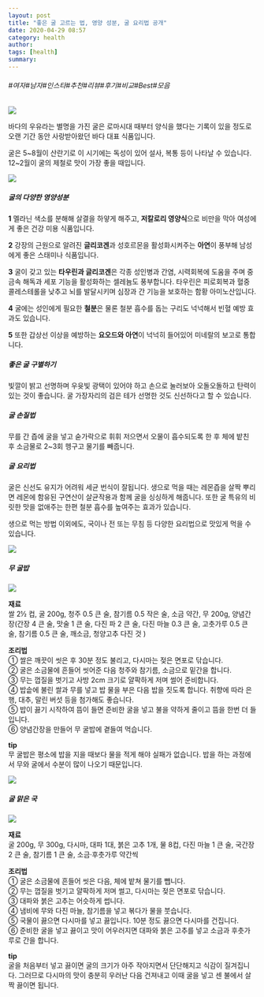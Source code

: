 ```yaml
---
layout: post
title: "좋은 굴 고르는 법, 영양 성분, 굴 요리법 공개"
date: 2020-04-29 08:57
category: health
author: 
tags: [health]
summary: 
---
```


###### #여자#남자#인스타#추천#리뷰#후기#비교#Best#모음


![](https://post-phinf.pstatic.net/MjAxOTEyMDlfMTQz/MDAxNTc1ODU3ODM0OTUz.fftriWLN5XGMzJwY_wBA_oP9JI4VLJOEq2cdkpE1aPQg.tbrcR8QqfpaI9ABsJxsuxUaygRWaSpQhauYf1n69grIg.JPEG/image_466647541575857811095.jpg?type=w1200)

바다의 우유라는 별명을 가진 굴은 로마시대 때부터 양식을 했다는 기록이 있을 정도로 오랜 기간 동안 사랑받아왔던 바다 대표 식품입니다.  
  
굴은 5~8월이 산란기로 이 시기에는 독성이 있어 설사, 복통 등이 나타날 수 있습니다. 12~2월이 굴의 제철로 맛이 가장 좋을 때입니다.  
  
  

![](https://post-phinf.pstatic.net/MjAxOTEyMDlfMTYg/MDAxNTc1ODY1NDE0MDY5.XiQ4x3l_oqAHBI0Gs9S-O1u6jdtNvr-I80BmHef8iC8g.Sc9M8iFFZeHUA9qnu-7rwJTDfP0j7Rxaxq4qGTj44pYg.JPEG/image_3252370961575865394705.jpg?type=w1200)

##### 굴의 다양한 영양성분

**1** 멜라닌 색소를 분해해 살결을 하얗게 해주고, **저칼로리 영양식**으로 비만을 막아 여성에게 좋은 건강 미용 식품입니다.  
  
**2** 강장의 근원으로 알려진 **글리코겐**과 성호르몬을 활성화시켜주는 **아연**이 풍부해 남성에게 좋은 스태미나 식품입니다.  
  
**3** 굴이 갖고 있는 **타우린과 글리코겐**은 각종 성인병과 간염, 시력회복에 도움을 주며 중금속 해독과 세포 기능을 활성화하는 셀레늄도 풍부합니다. 타우린은 피로회복과 혈중 콜레스테롤을 낮추고 뇌를 발달시키며 심장과 간 기능을 보호하는 함황 아미노산입니다.  
  
**4** 굴에는 성인에게 필요한 **철분**은 물론 철분 흡수를 돕는 구리도 넉넉해서 빈혈 예방 효과도 있습니다.  
  
**5** 또한 갑상선 이상을 예방하는 **요오드와 아연**이 넉넉히 들어있어 미네랄의 보고로 통합니다.

##### 좋은 굴 구별하기

빛깔이 밝고 선명하며 우윳빛 광택이 있어야 하고 손으로 눌러보아 오돌오돌하고 탄력이 있는 것이 좋습니다. 굴 가장자리의 검은 테가 선명한 것도 신선하다고 할 수 있습니다.  
  

##### 굴 손질법

무를 간 즙에 굴을 넣고 숟가락으로 휘휘 저으면서 오물이 흡수되도록 한 후 체에 밭친 후 소금물로 2~3회 헹구고 물기를 빼줍니다.  
  

##### 굴 요리법

굴은 신선도 유지가 어려워 세균 번식이 잘됩니다. 생으로 먹을 때는 레몬즙을 살짝 뿌리면 레몬에 함유된 구연산이 살균작용과 함께 굴을 싱싱하게 해줍니다. 또한 굴 특유의 비릿한 맛을 없애주는 한편 철분 흡수를 높여주는 효과가 있습니다.  
  
생으로 먹는 방법 이외에도, 국이나 전 또는 무침 등 다양한 요리법으로 맛있게 먹을 수 있습니다.

![](https://post-phinf.pstatic.net/MjAxOTA2MThfMTQ4/MDAxNTYwODIwNDgzODM3.KF0eY7tm4DaURFUJUstq-7G9OXgcLAblG7rqGYjMa3kg.wf_6vpAbUqdfqe5JPcAJ4aCy5b3ya5dLsElMSrxZWsIg.PNG/image_5899265331560820464849.png?type=w1200&type=w1200)

##### 무 굴밥

![](https://post-phinf.pstatic.net/MjAxOTEyMDlfMjEy/MDAxNTc1ODYwMTcyMzY4.upPaSvQ8UrEnvlHblfsOH5pfhVJ8XOxM2v_lIyTgqNUg.1jp4jQbI0mf6Mvwz1fj9Ocvnhy9xzaUXPb-INREc5A4g.JPEG/image_1801334181575860160172.jpg?type=w1200)

**재료**  
쌀 2½ 컵, 굴 200g, 청주 0.5 큰 술, 참기름 0.5 작은 술, 소금 약간, 무 200g, 양념간장(간장 4 큰 술, 맛술 1 큰 술, 다진 파 2 큰 술, 다진 마늘 0.3 큰 술, 고춧가루 0.5 큰 술, 참기름 0.5 큰 술, 깨소금, 청양고추 다진 것 )  
  
**조리법**  
① 쌀은 깨끗이 씻은 후 30분 정도 불리고, 다시마는 젖은 면포로 닦습니다.  
② 굴은 소금물에 흔들어 씻어준 다음 청주와 참기름, 소금으로 밑간을 합니다.  
③ 무는 껍질을 벗기고 사방 2cm 크기로 얄팍하게 저며 썰어 준비합니다.  
④ 밥솥에 불린 쌀과 무를 넣고 밥 물을 부은 다음 밥을 짓도록 합니다. 취향에 따라 은행, 대추, 말린 버섯 등을 첨가해도 좋습니다.  
⑤ 밥이 끓기 시작하여 뜸이 들면 준비한 굴을 넣고 불을 약하게 줄이고 뜸을 한번 더 들입니다.  
⑥ 양념간장을 만들어 무 굴밥에 곁들여 먹습니다.  
  
**tip**  
무 굴밥은 평소에 밥을 지을 때보다 물을 적게 해야 실패가 없습니다. 밥을 하는 과정에서 무와 굴에서 수분이 많이 나오기 때문입니다.  
  

![](https://post-phinf.pstatic.net/MjAxOTA2MThfNzcg/MDAxNTYwODIwNDgzNTQ1.HKxzy9oDF1B9aMWGnV9eWw0uqzjWBzofH9nmjc7hziEg.WfRoj9Tj4o8FAKTeLdz8wtKhdlFGXBUCxmr3fQEO0JYg.PNG/image_7033843001560820464849.png?type=w1200&type=w1200)

##### 굴 맑은 국

![](https://post-phinf.pstatic.net/MjAxOTEyMDlfMjQ4/MDAxNTc1ODYwMTg5OTIz.2IhsV0Y12sCdxw_zYn-abMHzyY7IsOGFc843776S_KQg.Sncs6lO9LmtqtA5-3fO9xM2sUTDml2F-ejovX9JmN-cg.JPEG/image_2310141811575860138611.jpg?type=w1200)

**재료**  
굴 200g, 무 300g, 다시마, 대파 1대, 붉은 고추 1개, 물 8컵, 다진 마늘 1 큰 술, 국간장 2 큰 술, 참기름 1 큰 술, 소금·후춧가루 약간씩  
  
**조리법**  
① 굴은 소금물에 흔들어 씻은 다음, 체에 밭쳐 물기를 뺍니다.  
② 무는 껍질을 벗기고 얄팍하게 저며 썰고, 다시마는 젖은 면포로 닦습니다.  
③ 대파와 붉은 고추는 어슷하게 썹니다.  
④ 냄비에 무와 다진 마늘, 참기름을 넣고 볶다가 물을 붓습니다.  
⑤ 국물이 끓으면 다시마를 넣고 끓입니다. 10분 정도 끓으면 다시마를 건집니다.  
⑥ 준비한 굴을 넣고 끓이고 맛이 어우러지면 대파와 붉은 고추를 넣고 소금과 후춧가루로 간을 합니다.  
  
**tip**  
굴을 처음부터 넣고 끓이면 굴의 크기가 아주 작아지면서 단단해지고 식감이 질겨집니다. 그러므로 다시마의 맛이 충분히 우러난 다음 건져내고 이때 굴을 넣고 센 불에서 살짝 끓이면 됩니다.